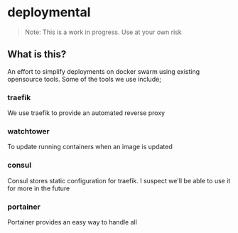 # deploymental

> Note:
> This is a work in progress. Use at your own risk

## What is this?

An effort to simplify deployments on docker swarm using existing opensource tools. Some of the tools we use include;

### traefik

We use traefik to provide an automated reverse proxy

### watchtower

To update running containers when an image is updated

### consul

Consul stores static configuration for traefik. I suspect we'll be able to use it for more in the future

### portainer

Portainer provides an easy way to handle all

